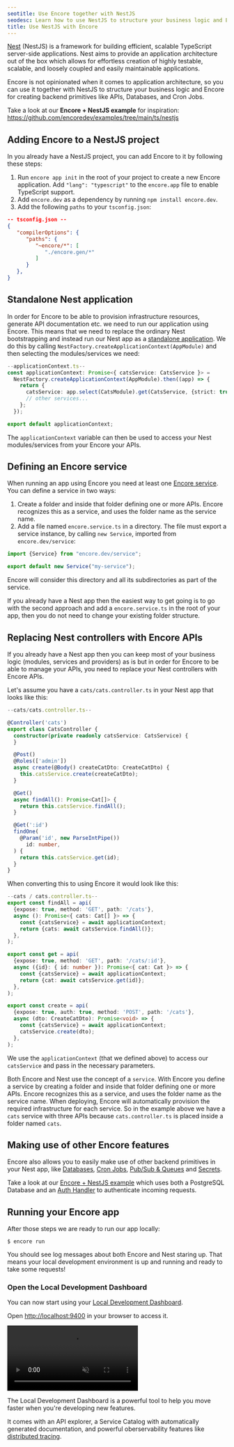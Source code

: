```yaml
---
seotitle: Use Encore together with NestJS
seodesc: Learn how to use NestJS to structure your business logic and Encore for creating infrastructure resources.
title: Use NestJS with Encore
---
```


[Nest](https://docs.nestjs.com/) (NestJS) is a framework for building efficient, scalable TypeScript server-side
applications. Nest aims to provide
an application architecture out of the box which allows for effortless creation of highly testable, scalable, and
loosely coupled and easily maintainable applications.

Encore is not opinionated when it comes to application architecture, so you can use it together with NestJS to structure
your business logic and Encore for creating backend primitives like APIs, Databases, and Cron Jobs.

Take a look at our **Encore + NestJS example** for
inspiration: https://github.com/encoredev/examples/tree/main/ts/nestjs

## Adding Encore to a NestJS project

In you already have a NestJS project, you can add Encore to it by following these steps:

1. Run `encore app init` in the root of your project to create a new Encore application. Add `"lang": "typescript"` to
   the
   `encore.app` file to enable TypeScript support.
2. Add `encore.dev` as a dependency by running `npm install encore.dev`.
3. Add the following `paths` to your `tsconfig.json`:

```json
-- tsconfig.json --
{
   "compilerOptions": {
      "paths": {
         "~encore/*": [
            "./encore.gen/*"
         ]
      }
   },
}
```

## Standalone Nest application

In order for Encore to be able to provision infrastructure resources, generate API documentation etc. we need to run our
application using Encore. This means that we need to replace the ordinary Nest bootstrapping and instead run our Nest
app as
a [standalone application](https://docs.nestjs.com/standalone-applications). We do this by
calling `NestFactory.createApplicationContext(AppModule)` and then selecting the modules/services we need:

```ts
--applicationContext.ts--
const applicationContext: Promise<{ catsService: CatsService }> =
  NestFactory.createApplicationContext(AppModule).then((app) => {
    return {
      catsService: app.select(CatsModule).get(CatsService, {strict: true}),
      // other services...
    };
  });

export default applicationContext;
```

The `applicationContext` variable can then be used to access your Nest modules/services from your Encore your APIs.

## Defining an Encore service

When running an app using Encore you need at least
one [Encore service](https://encore.dev/docs/ts/primitives/services-and-apis#defining-a-service). You can define a
service
in two ways:

1. Create a folder and inside that folder defining one or more APIs. Encore recognizes this as a service, and uses the
   folder name as the service name.
2. Add a file named `encore.service.ts` in a directory. The file must export a service instance, by
   calling `new Service`, imported from `encore.dev/service`:

```ts
import {Service} from "encore.dev/service";

export default new Service("my-service");
```

Encore will consider this directory and all its subdirectories as part of the service.

If you already have a Nest app then the easiest way to get going is to go with the second approach and add
a `encore.service.ts` in the root of your app, then you do not need to change your existing folder structure. 

## Replacing Nest controllers with Encore APIs

If you already have a Nest app then you can keep most of your business logic (modules, services and providers) as is but
in order for Encore to be able to manage your APIs, you need to replace your Nest controllers with Encore APIs.

Let's assume you have a `cats/cats.controller.ts` in your Nest app that looks like this:

```ts
--cats/cats.controller.ts--

@Controller('cats')
export class CatsController {
  constructor(private readonly catsService: CatsService) {
  }

  @Post()
  @Roles(['admin'])
  async create(@Body() createCatDto: CreateCatDto) {
    this.catsService.create(createCatDto);
  }

  @Get()
  async findAll(): Promise<Cat[]> {
    return this.catsService.findAll();
  }

  @Get(':id')
  findOne(
    @Param('id', new ParseIntPipe())
      id: number,
  ) {
    return this.catsService.get(id);
  }
}
```

When converting this to using Encore it would look like this:

```ts
--cats / cats.controller.ts--
export const findAll = api(
  {expose: true, method: 'GET', path: '/cats'},
  async (): Promise<{ cats: Cat[] }> => {
    const {catsService} = await applicationContext;
    return {cats: await catsService.findAll()};
  },
);

export const get = api(
  {expose: true, method: 'GET', path: '/cats/:id'},
  async ({id}: { id: number }): Promise<{ cat: Cat }> => {
    const {catsService} = await applicationContext;
    return {cat: await catsService.get(id)};
  },
);

export const create = api(
  {expose: true, auth: true, method: 'POST', path: '/cats'},
  async (dto: CreateCatDto): Promise<void> => {
    const {catsService} = await applicationContext;
    catsService.create(dto);
  },
);
```

We use the `applicationContext` (that we defined above) to access our `catsService` and pass in the necessary
parameters.

Both Encore and Nest use the concept of a `service`. With Encore you define a service by creating a folder and inside
that folder defining one or more APIs. Encore recognizes this as a service, and uses the folder name as the service
name. When deploying, Encore will automatically provision the required infrastructure for each service. So in the
example
above we have a `cats` service with three APIs because `cats.controller.ts` is placed inside a folder named `cats`.

## Making use of other Encore features

Encore also allows you to easily make use of other backend primitives in your Nest app,
like [Databases](/docs/ts/primitives/databases), [Cron Jobs](/docs/ts/primitives/cron-jobs), [Pub/Sub & Queues](/docs/ts/primitives/pubsub)
and [Secrets](/docs/ts/primitives/secrets).

Take a look at our [Encore + NestJS example](https://github.com/encoredev/examples/tree/main/ts/nestjs) which uses both
a PostgreSQL Database and an [Auth Handler](/docs/ts/develop/auth) to authenticate incoming requests.

## Running your Encore app

After those steps we are ready to run our app locally:

```shell
$ encore run
```

You should see log messages about both Encore and Nest staring up. That means your local development environment is up
and
running and ready to take some requests!

### Open the Local Development Dashboard

You can now start using your [Local Development Dashboard](/docs/observability/dev-dash).

Open [http://localhost:9400](http://localhost:9400) in your browser to access it.

<video autoPlay playsInline loop controls muted className="w-full h-full">
  <source src="/assets/docs/localdashvideo.mp4" className="w-full h-full" type="video/mp4"/>
</video>

The Local Development Dashboard is a powerful tool to help you move faster when you're developing new features.

It comes with an API explorer, a Service Catalog with automatically generated documentation, and powerful
oberservability features
like [distributed tracing](/docs/observability/tracing).
